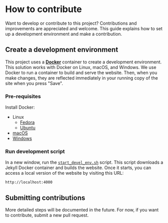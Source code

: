 How to contribute
=================

Want to develop or contribute to this project?
Contributions and improvements are appreciated and welcome.
This guide explains how to set up a development environment and make a contribution.


## Create a development environment

This project uses a [**Docker**](https://en.wikipedia.org/wiki/Docker_%28software%29) container to create a development environment.
This solution works with Docker on Linux, macOS, and Windows.
We use Docker to run a container to build and serve the website.
Then, when you make changes, they are reflected immediately in your running copy of the site when you press "Save".

### Pre-requisites

Install Docker:

* Linux
  * [Fedora](https://developer.fedoraproject.org/tools/docker/docker-installation.html)
  * [Ubuntu](https://docs.docker.com/install/linux/docker-ce/ubuntu/)
* [macOS](https://docs.docker.com/docker-for-mac/install/)
* [Windows](https://docs.docker.com/docker-for-windows/install/)

### Run development script

In a new window, run the [`start_devel_env.sh`](https://github.com/FOSSRIT/fossrit.github.io/blob/master/start_devel_env.sh) script.
This script downloads a Jekyll Docker container and builds the website.
Once it starts, you can access a local version of the website by visiting this URL:

```
http://localhost:4000
```

## Submitting contributions

More detailed steps will be documented in the future.
For now, if you want to contribute, submit a new pull request.
